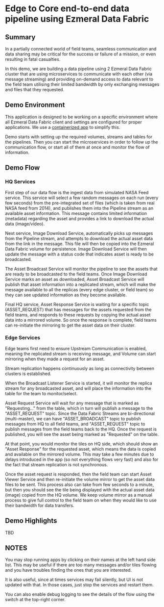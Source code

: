 # Edge to Core end-to-end data pipeline using Ezmeral Data Fabric

## Summary

In a partially connected world of field teams, seamless communication and data sharing may be critical for the success or failure of a mission, or even resulting in fatal casualties.

In this demo, we are building a data pipeline using 2 Ezmeral Data Fabric cluster that are using microservices to communicate with each other (via message streaming) and providing on-demand access to data relevant to the field team utilising their limited bandwidth by only exchanging messages and files that they requested.

## Demo Environment

This application is designed to be working on a specific environment where all Ezmeral Data Fabric client and settings are configured for proper applications. We use a [containerized app](https://github.com/erdincka/missionx-image) to simplify this.

Demo starts with setting up the required volumes, streams and tables for the pipelines. Then you can start the microservices in order to follow up the communication flow, or start all of them at once and monitor the flow of information.

## Demo Flow

### HQ Services

First step of our data flow is the ingest data from simulated NASA Feed service. This service will select a few random messages on each run (every few seconds) from the pre-integrated set of files (which is taken from real NASA feed from 2014), and publishes them into the Pipeline stream as an available asset information. This message contains limited information (metadata) regarding the asset and provides a link to download the actual data (image/video).

Next service, Image Download Service, automatically picks up messages from the Pipeline stream, and attempts to download the actual asset data from the link in the message. This file will then be copied into the Ezmeral Data Fabric volume for persistence. Image Download Service will then update the message with a status code that indicates asset is ready to be broadcasted.

The Asset Broadcast Service will monitor the pipeline to see the assets that are ready to be broadcasted to the field teams. Once Image Download Service marks an asset as downloaded, Asset Broadcast Service will publish that asset information into a replicated stream, which will make the message available to all the replicas (every edge cluster, or field team) so they can see updated information as they become available.

Final HQ service, Asset Response Service is waiting for a specific topic (ASSET_REQUEST) that has messages for the assets requested from the field teams, and responds to these requests by copying the actual asset data into a mirrored volume. So once the response is complete, field teams can re-initiate the mirroring to get the asset data on their cluster.

### Edge Services

Edge teams first need to ensure Upstream Communication is enabled, meaning the replicated stream is receiving message, and Volume can start mirroring when they made a request for an asset.

Stream replication happens continuously as long as connectivity between clusters is established. 

When the Broadcast Listener Service is started, it will monitor the replica stream for any broadcasted asset, and will place the information into the table for the team to monitor/select.

Asset Request Service will wait for any message that is marked as "Requesting..." from the table, which in turn will publish a message to the "ASSET_REQUEST" topic. Since the Data Fabric Streams are bi-directional (multi-master), we can have "ASSET_BROADCAST" topic to publish messages from HQ to all field teams, and "ASSET_REQUEST" topic to publish messages from the field teams back to the HQ. Once the request is published, you will see the asset being marked as "Requested" on the table.

At that point, you would monitor the tiles on HQ side, which should show an "Asset Response" for the requested asset, which means the data is copied and available on the mirrored volume. This may take a few minutes due to delays introduced in the app (so not everything flows very fast) and also for the fact that stream replication is not synchronous. 

Once the asset request is responded, then the field team can start Asset Viewer Service and then re-initiate the volume mirror to get the asset data files to be sent. This process also can take from few seconds to a minute, but then you should see the tile being displayed with the actual asset data (image) copied from the HQ volume. We keep volume mirror as a manual process to give full control to the field team on when they would like to use their bandwidth for data transfers.

## Demo Highlights

TBD

## NOTES

You may stop running apps by clicking on their names at the left hand side list. This may be useful if there are too many messages and/or tiles flowing and you have troubles finding the ones that you are interested. 

It is also useful, since at times services may fail silently, but UI is not updated with that. In those cases, just stop the services and restart them.

You can also enable debug logging to see the details of the flow using the switch at the top-right corner.
